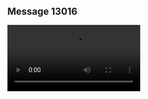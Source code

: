 ## Message 13016



![Video](https://data.iron-swords.co.il/2024/October/24/https://data.iron-swords.co.il/2024/October/24/13016/13016_media.mp4)
